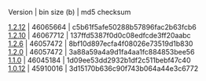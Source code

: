 Version | bin size (b) | md5 checksum  

[1.2.12](https://drive.google.com/open?id=0B_eejsYvd9p1RkNqN01GTHBmZms)  | 46065664 | c5b61f5afe50288b57896fac2b63fcb6  
[1.2.10](https://drive.google.com/open?id=0B_eejsYvd9p1bW56NThGSFptM2s) | 46067712 | 137ffd5387f0d0c08edfcde3ff20aabc  
[1.2.6](https://drive.google.com/open?id=0B_eejsYvd9p1bTFyNXpwZEtMYTQ)	  | 46057472 | 8bf10d897ecfa4f08026e73519d1b830  
[1.2.0](https://drive.google.com/open?id=0B_eejsYvd9p1bVNSeHdMZlJmY2M)	  | 46057472 | 3a88a59a4a9d1fa4aa1fc884853bee56  
[1.1.0](https://drive.google.com/open?id=0B_eejsYvd9p1QUgtOTNIem9aUE0)	  | 46045184 | 1d09ee53dd2932b1df2c511bebf47c40  
[1.0.12](https://drive.google.com/open?id=0B_eejsYvd9p1MnFqeGF6SVI1TnM)  | 45910016 | 3d15170b636c90f743b064a44e3c6772  
